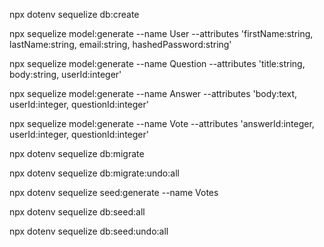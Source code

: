npx dotenv sequelize db:create

npx sequelize model:generate --name User --attributes 'firstName:string, lastName:string, email:string, hashedPassword:string'

npx sequelize model:generate --name Question --attributes 'title:string, body:string, userId:integer'

npx sequelize model:generate --name Answer --attributes 'body:text, userId:integer, questionId:integer'

npx sequelize model:generate --name Vote --attributes 'answerId:integer, userId:integer, questionId:integer'

npx dotenv sequelize db:migrate

npx dotenv sequelize db:migrate:undo:all

npx dotenv sequelize seed:generate --name Votes

npx dotenv sequelize db:seed:all

npx dotenv sequelize db:seed:undo:all
